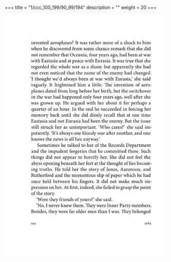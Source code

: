 +++
title = "1/ccc_100_199/90_99/194"
description = ""
weight = 20
+++

<img class="center-fit-jpg" src="/jpg_/out_jpg_1984__194.jpg" ></img>

